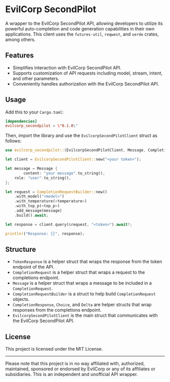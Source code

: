 # EvilCorp SecondPilot

A wrapper to the EvilCorp SecondPilot API, allowing developers to utilize its powerful auto-completion and code generation capabilities in their own applications. This client uses the `futures-util`, `reqwest`, and `serde` crates, among others.

## Features

- Simplifies interaction with EvilCorp SecondPilot API.
- Supports customization of API requests including model, stream, intent, and other parameters.
- Conveniently handles authorization with the EvilCorp SecondPilot API.

## Usage

Add this to your `Cargo.toml`:

```toml
[dependencies]
evilcorp_secondpilot = \"0.1.0\"
```

Then, import the library and use the `EvilcorpSecondPilotClient` struct as follows:

```rust
use evilcorp_secondpilot::{EvilcorpSecondPilotClient, Message, CompletionRequestBuilder};

let client = EvilcorpSecondPilotClient::new("<your token>");

let message = Message {
        content: "your message".to_string(),
    role: "user".to_string(),
};

let request = CompletionRequestBuilder::new()
    .with_model("<model>")
    .with_temperature(<temperature>)
    .with_top_p(<top_p>)
    .add_message(message)
    .build().await;

let response = client.query(&request, "<token>").await?;

println!("Response: {}", response);
```

## Structure

- `TokenResponse` is a helper struct that wraps the response from the token endpoint of the API.
- `CompletionRequest` is a helper struct that wraps a request to the completions endpoint.
- `Message` is a helper struct that wraps a message to be included in a `CompletionRequest`.
- `CompletionRequestBuilder` is a struct to help build `CompletionRequest` objects.
- `CompletionResponse`, `Choice`, and `Delta` are helper structs that wrap responses from the completions endpoint.
- `EvilcorpSecondPilotClient` is the main struct that communicates with the EvilCorp SecondPilot API.

## License

This project is licensed under the MIT License.

---

Please note that this project is in no way affiliated with, authorized, maintained, sponsored or endorsed by EvilCorp or any of its affiliates or subsidiaries. This is an independent and unofficial API wrapper.
